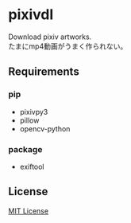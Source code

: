 # pixivdl
Download pixiv artworks.  
たまにmp4動画がうまく作られない。

## Requirements
### pip
- pixivpy3
- pillow
- opencv-python
### package
- exiftool

## License
[MIT License](LICENSE)

